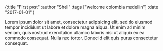 {:title "First post"
 :author "Shell"
 :tags ["welcome colombia medellin"]
 :date "2017-01-01"
}

Lorem ipsum dolor sit amet, consectetur adipisicing elit, sed do eiusmod tempor incididunt ut labore et dolore magna aliqua. Ut enim ad minim veniam, quis nostrud exercitation ullamco laboris nisi ut aliquip ex ea commodo consequat. Nulla nec tortor. Donec id elit quis purus consectetur consequat.